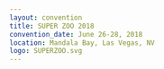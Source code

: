 ```yaml
---
layout: convention
title: SUPER ZOO 2018
convention_date: June 26-28, 2018
location: Mandala Bay, Las Vegas, NV
logo: SUPERZOO.svg
---
```

